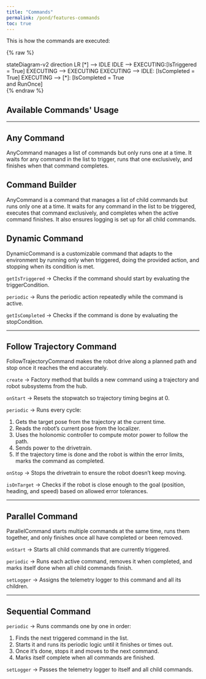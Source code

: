 ```yaml
---
title: "Commands"
permalink: /pond/features-commands
toc: true
---
```

This is how the commands are executed:

{% raw %}
<div class="mermaid">
stateDiagram-v2
    direction LR
    [*] --> IDLE
    IDLE --> EXECUTING:[IsTriggered = True]
    EXECUTING --> EXECUTING
    EXECUTING --> IDLE: [IsCompleted = True]
    EXECUTING --> [*]: [IsCompleted = True <br> and RunOnce]
</div>
{% endraw %}

## Available Commands' Usage

---

## Any Command
AnyCommand manages a list of commands but only runs one at a time. It waits for any command in the list to trigger, runs that one exclusively, and finishes when that command completes.

## Command Builder
AnyCommand is a command that manages a list of child commands but runs only one at a time. It waits for any command in the list to be triggered, executes that command exclusively, and completes when the active command finishes. It also ensures logging is set up for all child commands.

## Dynamic Command
DynamicCommand is a customizable command that adapts to the environment by running only when triggered, doing the provided action, and stopping when its condition is met.

`getIsTriggered` → Checks if the command should start by evaluating the triggerCondition.

`periodic` → Runs the periodic action repeatedly while the command is active.

`getIsCompleted` → Checks if the command is done by evaluating the stopCondition.

---

## Follow Trajectory Command
FollowTrajectoryCommand makes the robot drive along a planned path and stop once it reaches the end accurately.

`create` → Factory method that builds a new command using a trajectory and robot subsystems from the hub.

`onStart` → Resets the stopwatch so trajectory timing begins at 0.

`periodic` → Runs every cycle:
1. Gets the target pose from the trajectory at the current time.
2. Reads the robot’s current pose from the localizer.
3. Uses the holonomic controller to compute motor power to follow the path.
4. Sends power to the drivetrain.
5. If the trajectory time is done and the robot is within the error limits, marks the command as completed.

`onStop` → Stops the drivetrain to ensure the robot doesn’t keep moving.

`isOnTarget` → Checks if the robot is close enough to the goal (position, heading, and speed) based on allowed error tolerances.

---

## Parallel Command
ParallelCommand starts multiple commands at the same time, runs them together, and only finishes once all have completed or been removed.

`onStart` → Starts all child commands that are currently triggered.

`periodic` → Runs each active command, removes it when completed, and marks itself done when all child commands finish.

`setLogger` → Assigns the telemetry logger to this command and all its children.

---

## Sequential Command

`periodic` → Runs commands one by one in order:
1. Finds the next triggered command in the list.
2. Starts it and runs its periodic logic until it finishes or times out.
3. Once it’s done, stops it and moves to the next command.
4. Marks itself complete when all commands are finished.

`setLogger` → Passes the telemetry logger to itself and all child commands.


